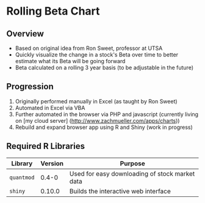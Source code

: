 # Rolling Beta Chart

## Overview
- Based on original idea from Ron Sweet, professor at UTSA
- Quickly visualize the change in a stock's Beta over time to better estimate what its Beta will be going forward
- Beta calculated on a rolling 3 year basis (to be adjustable in the future)

## Progression
1. Originally performed manually in Excel (as taught by Ron Sweet)
2. Automated in Excel via VBA
3. Further automated in the browser via PHP and javascript (currently living on [my cloud server] (http://www.zachmueller.com/apps/charts))
4. Rebuild and expand browser app using R and Shiny (work in progress)

## Required R Libraries
Library | Version | Purpose
--------|---------|----------
`quantmod` | 0.4-0 | Used for easy downloading of stock market data
`shiny` | 0.10.0 | Builds the interactive web interface

